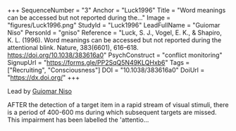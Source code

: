 +++
SequenceNumber = "3"
Anchor = "Luck1996"
Title = "Word meanings can be accessed but not reported during the..."
Image = "figures/Luck1996.png"
StudyId = "Luck1996"
LeadFullName = "Guiomar Niso"
PersonId = "gniso"
Reference = "Luck, S. J., Vogel, E. K., & Shapiro, K. L. (1996). Word meanings can be accessed but not reported during the attentional blink. Nature, 383(6601), 616–618. https://doi.org/10.1038/383616a0"
PsychConstruct = "conflict monitoring"
SignupUrl = "https://forms.gle/PP2SqQ5N49KLQHxb6"
Tags = ["Recruiting", "Consciousness"]
DOI = "10.1038/383616a0"
DoiUrl = "https://dx.doi.org/"
+++

Lead by [Guiomar Niso](/people/#gniso)

AFTER the detection of a target item in a rapid stream of visual stimuli, there is a period of 400-600 ms during which subsequent targets are missed. This impairment has been labelled the 'attentio...